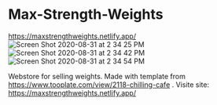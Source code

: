 # Max-Strength-Weights
https://maxstrengthweights.netlify.app/
![Screen Shot 2020-08-31 at 2 34 25 PM](https://user-images.githubusercontent.com/54300496/91771148-53fe8680-eb97-11ea-9849-3fd30996ab14.png)
![Screen Shot 2020-08-31 at 2 34 42 PM](https://user-images.githubusercontent.com/54300496/91771125-46490100-eb97-11ea-864a-37699ef0ccb7.png)
![Screen Shot 2020-08-31 at 2 34 54 PM](https://user-images.githubusercontent.com/54300496/91771083-316c6d80-eb97-11ea-82f7-f4ae9486ae46.png)


Webstore for selling weights. Made with template from https://www.tooplate.com/view/2118-chilling-cafe . Visite site: https://maxstrengthweights.netlify.app/
